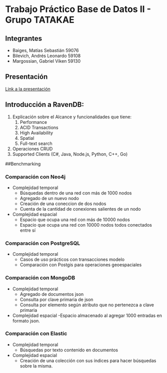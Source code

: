 # Trabajo Práctico Base de Datos II - Grupo TATAKAE

## Integrantes

- Baiges, Matías Sebastián  59076
- Bilevich, Andrés Leonardo 59108
- Margossian, Gabriel Viken 59130

## Presentación

[Link a la presentación](https://docs.google.com/presentation/d/13mVJ33jD3wlwoXh5DxbftZTCi2Hl1YvEvEp0AHVJ5oo)

## Introducción a RavenDB:

1. Explicación sobre el Alcance y funcionalidades que tiene:
    1. Performance
    2. ACID Transactions
    3. High Availability
    4. Spatial
    5. Full-text search
2. Operaciones CRUD
3. Supported Clients (C#, Java, Node.js, Python, C++, Go)

##Benchmarking

### Comparación con Neo4j

- Complejidad temporal
  - Búsquedas dentro de una red con más de 1000 nodos
  - Agregado de un nuevo nodo
  - Creación de una coneccion de dos nodos
  - Cuenta de la cantidad de conexiones salientes de un nodo
- Complejidad espacial
  - Espacio que ocupa una red con más de 10000 nodos 
  - Espacio que ocupa una red con 10000 nodos todos conectados entre sí

### Comparación con PostgreSQL

- Complejidad temporal
  - Casos de uso prácticos con transacciones modelo
  - Comparación con Postgis para operaciones geoespaciales

### Comparación con MongoDB

- Complejidad temporal
  - Agregado de documentos json
  - Consulta por clave primaria de json
  - Consulta por elemento según atributo que no pertenezca a clave primaria
- Complejidad espacial
  -Espacio almacenado al agregar 1000 entradas en formato json.

### Comparación con Elastic

- Complejidad temporal
  - Búsquedas por texto contenido en documentos
- Complejidad espacial
  - Creación de una colección con sus índices para hacer búsquedas sobre la misma.
